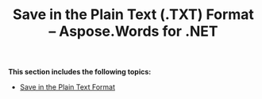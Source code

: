 ﻿---
title: Save in the Plain Text (.TXT) Format – Aspose.Words for .NET
articleTitle: Save in the Plain Text (.TXT) Format
linktitle: Save in the Plain Text (.TXT) Format
description: "Export to TXT format using various saving features in C#."
type: docs
weight: 150
url: /net/save-in-the-plain-text-txt-format/
---

**This section includes the following topics:** 

- [Save in the Plain Text Format](/words/net/save-in-the-plain-text-format/)
